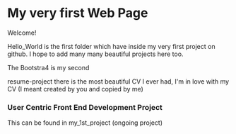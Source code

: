 # My very first Web Page
Welcome!

Hello_World is the first folder which have inside my very first project on github.
I hope to add many many beautiful projects here too.

 The Bootstra4 is my second

resume-project there is the most beautiful CV I ever had, I'm in love with my CV (I meant created by you and copied by me)

### User Centric Front End Development Project 
This can be found in my_1st_project (ongoing project)